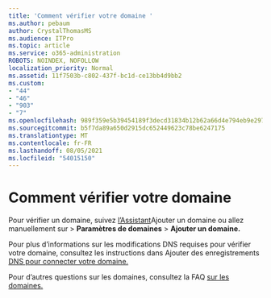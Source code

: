 ```yaml
---
title: 'Comment vérifier votre domaine '
ms.author: pebaum
author: CrystalThomasMS
ms.audience: ITPro
ms.topic: article
ms.service: o365-administration
ROBOTS: NOINDEX, NOFOLLOW
localization_priority: Normal
ms.assetid: 11f7503b-c802-437f-bc1d-ce13bb4d9bb2
ms.custom:
- "44"
- "46"
- "903"
- "7"
ms.openlocfilehash: 989f359e5b39454189f3decd31834b12b62a66d4e794eb9e2977173effb80b60
ms.sourcegitcommit: b5f7da89a650d2915dc652449623c78be6247175
ms.translationtype: MT
ms.contentlocale: fr-FR
ms.lasthandoff: 08/05/2021
ms.locfileid: "54015150"
---
```

# <a name="how-to-verify-your-domain"></a>Comment vérifier votre domaine

Pour vérifier un domaine, suivez [l’Assistant](https://admin.microsoft.com/Adminportal#/Domains/Wizard)Ajouter un domaine ou allez manuellement sur   >  **Paramètres de domaines**  >  **Ajouter un domaine.**

Pour plus d’informations sur les modifications DNS requises pour vérifier votre domaine, consultez les instructions dans Ajouter des enregistrements [DNS pour connecter votre domaine.](/microsoft-365/admin/get-help-with-domains/create-dns-records-at-any-dns-hosting-provider)

Pour d’autres questions sur les domaines, consultez la FAQ [sur les domaines.](/microsoft-365/admin/setup/domains-faq)
